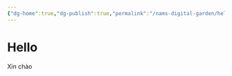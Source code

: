 ```yaml
---
{"dg-home":true,"dg-publish":true,"permalink":"/nams-digital-garden/hello/","tags":"gardenEntry"}
---
```


# Hello

Xin chào